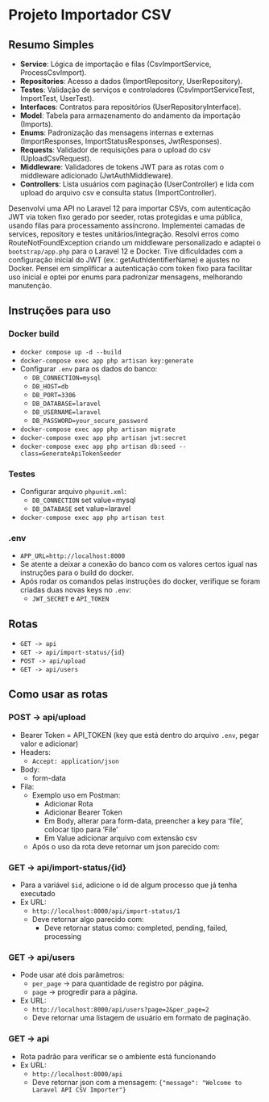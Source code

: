 # Projeto Importador CSV

## Resumo Simples
- **Service**: Lógica de importação e filas (CsvImportService, ProcessCsvImport).
- **Repositories**: Acesso a dados (ImportRepository, UserRepository).
- **Testes**: Validação de serviços e controladores (CsvImportServiceTest, ImportTest, UserTest).
- **Interfaces**: Contratos para repositórios (UserRepositoryInterface).
- **Model**: Tabela para armazenamento do andamento da importação (Imports).
- **Enums**: Padronização das mensagens internas e externas (ImportResponses, ImportStatusResponses, JwtResponses).
- **Requests**: Validador de requisições para o upload do csv (UploadCsvRequest).
- **Middleware**: Validadores de tokens JWT para as rotas com o middleware adicionado (JwtAuthMiddleware).
- **Controllers**: Lista usuários com paginação (UserController) e lida com upload do arquivo csv e consulta status (ImportController).

Desenvolvi uma API no Laravel 12 para importar CSVs, com autenticação JWT via token fixo gerado por seeder, rotas protegidas e uma pública, usando filas para processamento assíncrono. Implementei camadas de services, repository e testes unitários/integração. Resolvi erros como RouteNotFoundException criando um middleware personalizado e adaptei o `bootstrap/app.php` para o Laravel 12 e Docker. Tive dificuldades com a configuração inicial do JWT (ex.: getAuthIdentifierName) e ajustes no Docker. Pensei em simplificar a autenticação com token fixo para facilitar uso inicial e optei por enums para padronizar mensagens, melhorando manutenção.

## Instruções para uso

### Docker build
- `docker compose up -d --build`
- `docker-compose exec app php artisan key:generate`
- Configurar `.env` para os dados do banco:
    - `DB_CONNECTION=mysql`
    - `DB_HOST=db`
    - `DB_PORT=3306`
    - `DB_DATABASE=laravel`
    - `DB_USERNAME=laravel`
    - `DB_PASSWORD=your_secure_password`
- `docker-compose exec app php artisan migrate`
- `docker-compose exec app php artisan jwt:secret`
- `docker-compose exec app php artisan db:seed --class=GenerateApiTokenSeeder`

### Testes
- Configurar arquivo `phpunit.xml`:
    - `DB_CONNECTION` set value=mysql
    - `DB_DATABASE` set value=laravel
- `docker-compose exec app php artisan test`

### .env
- `APP_URL=http://localhost:8000`
- Se atente a deixar a conexão do banco com os valores certos igual nas instruções para o build do docker.
- Após rodar os comandos pelas instruções do docker, verifique se foram criadas duas novas keys no `.env`:
    - `JWT_SECRET` e `API_TOKEN`

## Rotas
- `GET -> api`
- `GET -> api/import-status/{id}`
- `POST -> api/upload`
- `GET -> api/users`

## Como usar as rotas

### POST -> api/upload
- Bearer Token = API_TOKEN (key que está dentro do arquivo `.env`, pegar valor e adicionar)
- Headers:
    - `Accept: application/json`
- Body:
    - form-data
- Fila:
    - Exemplo uso em Postman:
        - Adicionar Rota
        - Adicionar Bearer Token
        - Em Body, alterar para form-data, preencher a key para ‘file’, colocar tipo para ‘File’
        - Em Value adicionar arquivo com extensão csv
    - Após o uso da rota deve retornar um json parecido com:

### GET -> api/import-status/{id}
- Para a variável `$id`, adicione o id de algum processo que já tenha executado
- Ex URL:
    - `http://localhost:8000/api/import-status/1`
    - Deve retornar algo parecido com:
        - Deve retornar status como: completed, pending, failed, processing

### GET -> api/users
- Pode usar até dois parâmetros:
    - `per_page` -> para quantidade de registro por página.
    - `page` -> progredir para a página.
- Ex URL:
    - `http://localhost:8000/api/users?page=2&per_page=2`
    - Deve retornar uma listagem de usuário em formato de paginação.

### GET -> api
- Rota padrão para verificar se o ambiente está funcionando
- Ex URL:
    - `http://localhost:8000/api`
    - Deve retornar json com a mensagem: `{"message": "Welcome to Laravel API CSV Importer"}`
